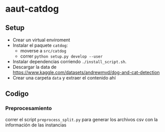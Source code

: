 # aaut-catdog

## Setup
- Crear un virtual enviroment
- Instalar el paquete `catdog`:
    - moverse a `src/catdog`
    - correr `python setup.py develop --user`
- Instalar dependencias corriendo `./install_script.sh`.
- Descargar la data de https://www.kaggle.com/datasets/andrewmvd/dog-and-cat-detection
- Crear una carpeta `data` y extraer el contenido ahí

## Codigo

### Preprocesamiento
correr el script `preprocess_split.py` para generar los archivos csv con la información de las instancias